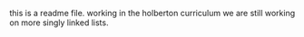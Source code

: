 this is a readme file. working in the holberton curriculum we are still working on more singly linked lists.
